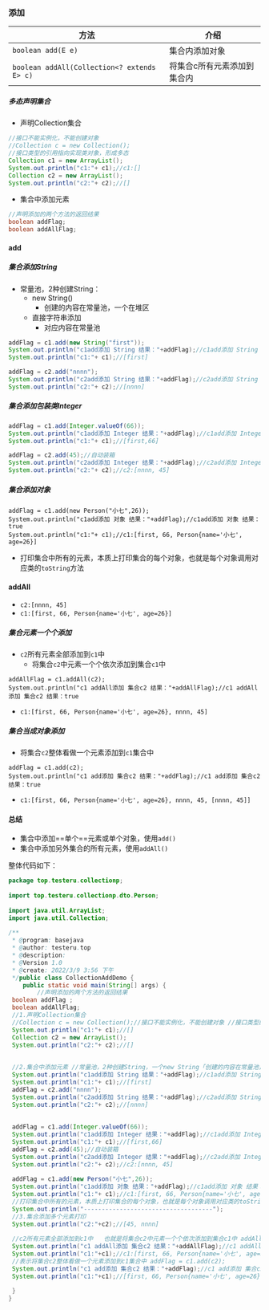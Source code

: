 ### 添加
|方法|介绍|
|---|---|
|`boolean add(E e)`|集合内添加对象|
|`boolean addAll(Collection<? extends E> c)`|将集合c所有元素添加到集合内|


##### 多态声明集合
- 声明Collection集合
```java
//接口不能实例化，不能创建对象
//Collection c = new Collection();
//接口类型的引用指向实现类对象，形成多态
Collection c1 = new ArrayList();
System.out.println("c1:"+ c1);//c1:[]
Collection c2 = new ArrayList();  
System.out.println("c2:"+ c2);//[]
```
- 集合中添加元素

```java
//声明添加的两个方法的返回结果
boolean addFlag;
boolean addAllFlag;
```

#### add
##### 集合添加String
- 常量池，2种创建String：
	- new String()
		- 创建的内容在常量池，一个在堆区
	- 直接字符串添加
		- 对应内容在常量池  

```java
addFlag = c1.add(new String("first"));  
System.out.println("c1add添加 String 结果："+addFlag);//c1add添加 String 结果：true  
System.out.println("c1:"+ c1);//[first]  
```


```java
addFlag = c2.add("nnnn");
System.out.println("c2add添加 String 结果："+addFlag);//c2add添加 String 结果：true  
System.out.println("c2:"+ c2);//[nnnn]
```


##### 集合添加包装类Integer

```java
addFlag = c1.add(Integer.valueOf(66));  
System.out.println("c1add添加 Integer 结果："+addFlag);//c1add添加 Integer 结果：true  
System.out.println("c1:"+ c1);//[first,66]
```


```java
addFlag = c2.add(45);//自动装箱  
System.out.println("c2add添加 Integer 结果："+addFlag);//c2add添加 Integer 结果：true  
System.out.println("c2:"+ c2);//c2:[nnnn, 45]
```

##### 集合添加对象
```
addFlag = c1.add(new Person("小七",26));  
System.out.println("c1add添加 对象 结果："+addFlag);//c1add添加 对象 结果：true  
System.out.println("c1:"+ c1);//c1:[first, 66, Person{name='小七', age=26}]
```


- 打印集合中所有的元素，本质上打印集合的每个对象，也就是每个对象调用对应类的`toString`方法



#### addAll

- `c2:[nnnn, 45]`
- `c1:[first, 66, Person{name='小七', age=26}]`

##### 集合元素一个个添加
- `c2`所有元素全部添加到`c1`中  
	- 将集合`c2`中元素一个个依次添加到集合`c1`中

```
addAllFlag = c1.addAll(c2);
System.out.println("c1 addAll添加 集合c2 结果："+addAllFlag);//c1 addAll添加 集合c2 结果：true  
```
- `c1:[first, 66, Person{name='小七', age=26}, nnnn, 45]`

##### 集合当成对象添加
- 将集合`c2`整体看做一个元素添加到`c1`集合中
```
addFlag = c1.add(c2);
System.out.println("c1 add添加 集合c2 结果："+addFlag);//c1 add添加 集合c2 结果：true
```
- `c1:[first, 66, Person{name='小七', age=26}, nnnn, 45, [nnnn, 45]]`

#### 总结
- 集合中添加==单个==元素或单个对象，使用`add()`
- 集合中添加另外集合的所有元素，使用`addAll()`

整体代码如下：

```java
package top.testeru.collectionp;  
  
import top.testeru.collectionp.dto.Person;  
  
import java.util.ArrayList;  
import java.util.Collection;  
  
/**  
 * @program: basejava  
 * @author: testeru.top  
 * @description:  
 * @Version 1.0  
 * @create: 2022/3/9 3:56 下午  
 */public class CollectionAddDemo {  
    public static void main(String[] args) {  
        //声明添加的两个方法的返回结果  
 boolean addFlag ;  
 boolean addAllFlag;  
 //1.声明Collection集合  
 //Collection c = new Collection();//接口不能实例化，不能创建对象 //接口类型的引用指向实现类对象，形成多态 Collection c1 = new ArrayList();  
 System.out.println("c1:"+ c1);//[]  
 Collection c2 = new ArrayList();  
 System.out.println("c2:"+ c2);//[]  
  
  
 //2.集合中添加元素 //常量池，2种创建String，一个new String「创建的内容在常量池，一个在堆区」，一个直接字符串「对应内容在常量池」 addFlag = c1.add(new String("first"));  
 System.out.println("c1add添加 String 结果："+addFlag);//c1add添加 String 结果：true  
 System.out.println("c1:"+ c1);//[first]  
 addFlag = c2.add("nnnn");  
 System.out.println("c2add添加 String 结果："+addFlag);//c2add添加 String 结果：true  
 System.out.println("c2:"+ c2);//[nnnn]  
  
  
 addFlag = c1.add(Integer.valueOf(66));  
 System.out.println("c1add添加 Integer 结果："+addFlag);//c1add添加 Integer 结果：true  
 System.out.println("c1:"+ c1);//[first,66]  
 addFlag = c2.add(45);//自动装箱  
 System.out.println("c2add添加 Integer 结果："+addFlag);//c2add添加 Integer 结果：true  
 System.out.println("c2:"+ c2);//c2:[nnnn, 45]  
  
 addFlag = c1.add(new Person("小七",26));  
 System.out.println("c1add添加 对象 结果："+addFlag);//c1add添加 对象 结果：true  
 System.out.println("c1:"+ c1);//c1:[first, 66, Person{name='小七', age=26}]  
 //打印集合中所有的元素，本质上打印集合的每个对象，也就是每个对象调用对应类的toString方法  
 System.out.println("------------------------------------");  
 //3.集合添加多个元素打印  
 System.out.println("c2:"+c2);//[45, nnnn]  
  
 //c2所有元素全部添加到c1中   也就是将集合c2中元素一个个依次添加到集合c1中 addAllFlag = c1.addAll(c2);  
 System.out.println("c1 addAll添加 集合c2 结果："+addAllFlag);//c1 addAll添加 集合c2 结果：true  
 System.out.println("c1:"+c1);//c1:[first, 66, Person{name='小七', age=26}, nnnn, 45]  
 //表示将集合c2整体看做一个元素添加到c1集合中 addFlag = c1.add(c2);  
 System.out.println("c1 add添加 集合c2 结果："+addFlag);//c1 add添加 集合c2 结果：true  
 System.out.println("c1:"+c1);//[first, 66, Person{name='小七', age=26}, 45, nnnn, [45, nnnn]]  
  
 }  
}
```


